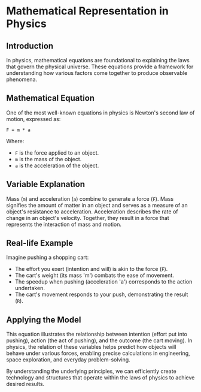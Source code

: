 # Mathematical Representation in Physics

## Introduction

In physics, mathematical equations are foundational to explaining the laws that govern the physical universe. These equations provide a framework for understanding how various factors come together to produce observable phenomena.

## Mathematical Equation

One of the most well-known equations in physics is Newton's second law of motion, expressed as:

```
F = m * a
```

Where:
- `F` is the force applied to an object.
- `m` is the mass of the object.
- `a` is the acceleration of the object.

## Variable Explanation

Mass (`m`) and acceleration (`a`) combine to generate a force (`F`). Mass signifies the amount of matter in an object and serves as a measure of an object's resistance to acceleration. Acceleration describes the rate of change in an object's velocity. Together, they result in a force that represents the interaction of mass and motion.

## Real-life Example

Imagine pushing a shopping cart:

- The effort you exert (intention and will) is akin to the force (`F`).
- The cart's weight (its mass 'm') combats the ease of movement.
- The speedup when pushing (acceleration 'a') corresponds to the action undertaken.
- The cart's movement responds to your push, demonstrating the result (`R`).

## Applying the Model

This equation illustrates the relationship between intention (effort put into pushing), action (the act of pushing), and the outcome (the cart moving). In physics, the relation of these variables helps predict how objects will behave under various forces, enabling precise calculations in engineering, space exploration, and everyday problem-solving.

By understanding the underlying principles, we can efficiently create technology and structures that operate within the laws of physics to achieve desired results.